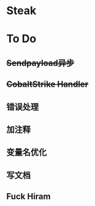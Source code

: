 # Steak
# To Do
## ~~Sendpayload异步~~
## ~~CobaltStrike Handler~~
## 错误处理
## 加注释
## 变量名优化
## 写文档
## Fuck Hiram
